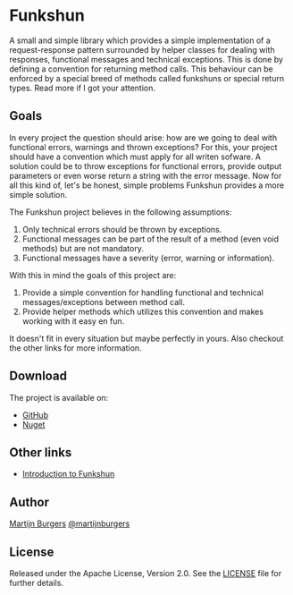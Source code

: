 ﻿Funkshun
========

A small and simple library which provides a simple implementation of a request-response pattern surrounded by helper classes for dealing with 
responses, functional messages and technical exceptions. This is done by defining a convention for returning method calls. This behaviour can 
be enforced by a special breed of methods called funkshuns or special return types. Read more if I got your attention.

Goals
-----

In every project the question should arise: how are we going to deal with functional errors, warnings and thrown exceptions? For this, your 
project should have a convention which must apply for all writen sofware. A solution could be to throw exceptions for functional errors, 
provide output parameters or even worse return a string with the error message. Now for all this kind of, let's be honest, simple problems 
Funkshun provides a more simple solution.

The Funkshun project believes in the following assumptions:

1. Only technical errors should be thrown by exceptions.
2. Functional messages can be part of the result of a method (even void methods) but are not mandatory. 
3. Functional messages have a severity (error, warning or information). 

With this in mind the goals of this project are:

1. Provide a simple convention for handling functional and technical messages/exceptions between method call.
2. Provide helper methods which utilizes this convention and makes working with it easy en fun.

It doesn't fit in every situation but maybe perfectly in yours. Also checkout the other links for more information.

Download
--------
The project is available on:

* [GitHub](https://github.com/martijnburgers/Funkshun/)
* [Nuget](http://www.nuget.org/List/Packages/Funkshun.Core)

Other links
-------
* [Introduction to Funkshun](http://www.martijnburgers.net)

Author
-------

[Martijn Burgers](http://www.martijnburgers.net) 
[@martijnburgers](http://twitter.com/martijnburgers)

License
-------

Released under the Apache License, Version 2.0. See the [LICENSE][license] file for further details.

[license]: https://github.com/martijnburgers/Funkshun/blob/master/Funkshun/LICENSE.md
